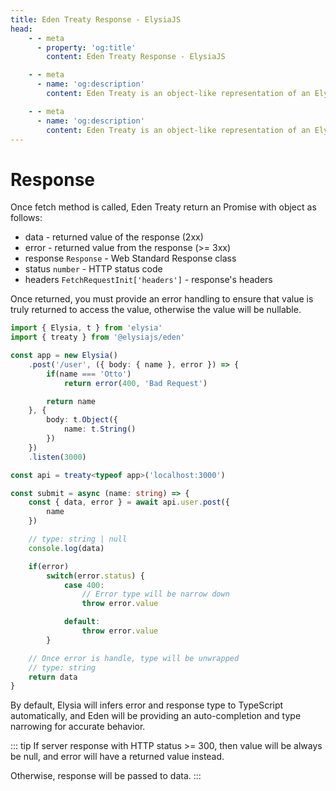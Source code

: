 ```yaml
---
title: Eden Treaty Response - ElysiaJS
head:
    - - meta
      - property: 'og:title'
        content: Eden Treaty Response - ElysiaJS

    - - meta
      - name: 'og:description'
        content: Eden Treaty is an object-like representation of an Elysia server, providing an end-to-end type safety, and a significantly improved developer experience. With Eden, we can fetch an API from Elysia server fully type-safe without code generation.

    - - meta
      - name: 'og:description'
        content: Eden Treaty is an object-like representation of an Elysia server, providing an end-to-end type safety, and a significantly improved developer experience. With Eden, we can fetch an API from Elysia server fully type-safe without code generation.
---
```


# Response
Once fetch method is called, Eden Treaty return an Promise with object as follows:
- data - returned value of the response (2xx)
- error - returned value from the response (>= 3xx)
- response `Response` - Web Standard Response class
- status `number` - HTTP status code
- headers `FetchRequestInit['headers']` - response's headers

Once returned, you must provide an error handling to ensure that value is truly returned to access the value, otherwise the value will be nullable.

```typescript twoslash
import { Elysia, t } from 'elysia'
import { treaty } from '@elysiajs/eden'

const app = new Elysia()
    .post('/user', ({ body: { name }, error }) => {
        if(name === 'Otto')
            return error(400, 'Bad Request')

        return name
    }, {
        body: t.Object({
            name: t.String()
        })
    })
    .listen(3000)

const api = treaty<typeof app>('localhost:3000')

const submit = async (name: string) => {
    const { data, error } = await api.user.post({
        name
    })

    // type: string | null
    console.log(data)

    if(error)
        switch(error.status) {
            case 400:
                // Error type will be narrow down
                throw error.value

            default:
                throw error.value
        }

    // Once error is handle, type will be unwrapped
    // type: string
    return data
}
```

By default, Elysia will infers error and response type to TypeScript automatically, and Eden will be providing an auto-completion and type narrowing for accurate behavior.

::: tip
If server response with HTTP status >= 300, then value will be always be null, and error will have a returned value instead.

Otherwise, response will be passed to data.
:::
